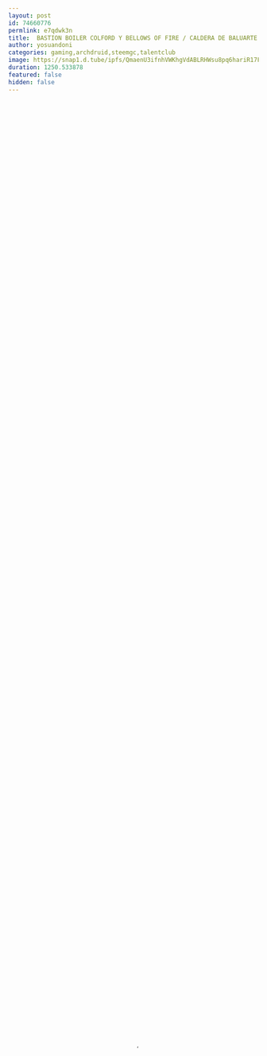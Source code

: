 ```yaml
---
layout: post
id: 74660776
permlink: e7qdwk3n
title:  BASTION BOILER COLFORD Y BELLOWS OF FIRE / CALDERA DE BALUARTE Y FUELLE DE FUEGO
author: yosuandoni
categories: gaming,archdruid,steemgc,talentclub
image: https://snap1.d.tube/ipfs/QmaenU3ifnhVWKhgVdABLRHWsu8pq6hariR17FW7Gcbs3q
duration: 1250.533878
featured: false
hidden: false
---
```

    
<video poster="https://snap1.d.tube/ipfs/QmaenU3ifnhVWKhgVdABLRHWsu8pq6hariR17FW7Gcbs3q" autoplay="" id="player_html5_api" class="vjs-tech" style="width: 100%; height: 100%;" tabindex="-1" src="https://video.dtube.top/ipfs/QmbPLGEAR5WLoNCV1V7LfbRppg1rqgqbj32vdZ6K6XiAyD"></video>

👋😎 Hello Friends, today I will go to a new world, where I discover hidden mysteries related to dangerous lands, besides I get a new weapon that is created with carbon and fire, this weapon allows to throw fire to enemies and does not need ammunition, only to wait for it to recharge its capacity of fire.

In this episode they can find new battles, plus I get a new mascot that is now part of the bastion.

RECOMMENDED:
OS: Windows XP, Vista, 7
Processor: 1.7 GHz Dual Core or Greater
Memory: 2 GB
Hard Disk Space: 1.0 GB
Video Card: 512 MB DirectX 9.0c compatible graphics card (shader model 2)
DirectX®: 9.0c
Sound: DirectX 9.0c compatible

The Game  I recommend it 👍

Are you a gamer who produces outstanding gaming content here on Steemit? Come to check out Archdruid Gaming on discord: https://discord.gg/nAUkxws. We are always looking for new and old amazing authors.